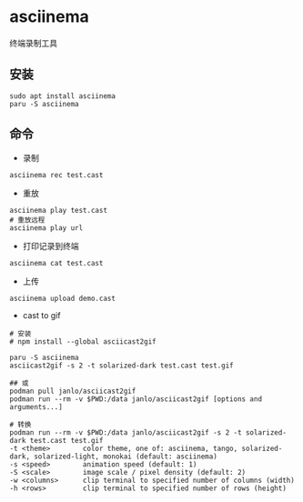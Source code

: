 # asciinema
终端录制工具

## 安装
```shell
sudo apt install asciinema
paru -S asciinema
```

## 命令
- 录制
```shell
asciinema rec test.cast
```

- 重放
```shell
asciinema play test.cast
# 重放远程
asciinema play url
```

- 打印记录到终端
```shell
asciinema cat test.cast
```

- 上传
```shell
asciinema upload demo.cast
```

- cast to gif
```shell
# 安装
# npm install --global asciicast2gif

paru -S asciinema
asciicast2gif -s 2 -t solarized-dark test.cast test.gif

## 或
podman pull janlo/asciicast2gif
podman run --rm -v $PWD:/data janlo/asciicast2gif [options and arguments...]

# 转换
podman run --rm -v $PWD:/data janlo/asciicast2gif -s 2 -t solarized-dark test.cast test.gif
-t <theme>        color theme, one of: asciinema, tango, solarized-dark, solarized-light, monokai (default: asciinema)
-s <speed>        animation speed (default: 1)
-S <scale>        image scale / pixel density (default: 2)
-w <columns>      clip terminal to specified number of columns (width)
-h <rows>         clip terminal to specified number of rows (height)

```
